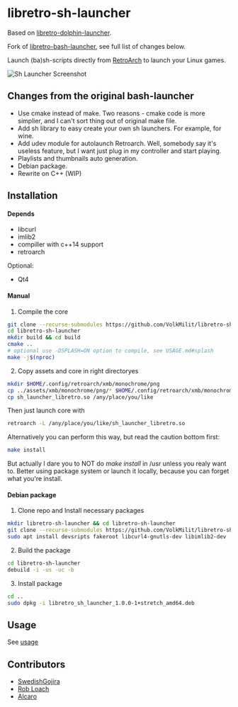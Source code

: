 # libretro-sh-launcher
Based on [libretro-dolphin-launcher](https://github.com/RobLoach/libretro-dolphin-launcher).

Fork of [libretro-bash-launcher](https://github.com/SwedishGojira/libretro-bash-launcher), see full list of changes below.

Launch (ba)sh-scripts directly from [RetroArch](http://www.libretro.com/) to launch your Linux games.

![Sh Launcher Screenshot](screenshot.png)

## Changes from the original bash-launcher

- Use cmake instead of make. Two reasons - cmake code is more simplier, and I can't sort thing out of original make file.
- Add sh library to easy create your own sh launchers. For example, for wine.
- Add udev module for autolaunch Retroarch. Well, somebody say it's useless feature, but I want just plug in my controller and start playing.
- Playlists and thumbnails auto generation.
- Debian package.
- Rewrite on C++ (WIP)

## Installation

#### Depends

- libcurl
- imlib2
- compiller with c++14 support
- retroarch

Optional:

- Qt4

#### Manual

1. Compile the core

  ``` bash
  git clone --recurse-submodules https://github.com/VolkMilit/libretro-sh-launcher.git
  cd libretro-sh-launcher
  mkdir build && cd build
  cmake ..
  # optional use -DSPLASH=ON option to compile, see USAGE.md#splash
  make -j$(nproc)
  ```

2. Copy assets and core in right directoryes

  ``` bash
  mkdir $HOME/.config/retroarch/xmb/monochrome/png
  cp ../assets/xmb/monochrome/png/* $HOME/.config/retroarch/xmb/monochrome/png
  cp sh_launcher_libretro.so /any/place/you/like
  ```
  Then just launch core with
  
  ``` bash
  retroarch -L /any/place/you/like/sh_launcher_libretro.so
  ```
  Alternatively you can perform this way, but read the caution bottom first:

  ``` bash
  make install
  ```
  
  But actually I dare you to NOT do *make install* in /usr unless you realy want to. 
  Better using package system or launch it locally, because you can forget what you're install.
  
#### Debian package

1. Clone repo and Install necessary packages
  ``` bash
  mkdir libretro-sh-launcher && cd libretro-sh-launcher
  git clone --recurse-submodules https://github.com/VolkMilit/libretro-sh-launcher.git
  sudo apt install devsripts fakeroot libcurl4-gnutls-dev libimlib2-dev
  ```

2. Build the package
  ``` bash
  cd libretro-sh-launcher
  debuild -i -us -uc -b
  ```

3. Install package
  ``` bash
  cd ..
  sudo dpkg -i libretro_sh_launcher_1.0.0-1+stretch_amd64.deb
  ```

## Usage

See [usage](USAGE.md)

## Contributors

- [SwedishGojira](http://github.com/swedishgojira)
- [Rob Loach](http://github.com/robloach)
- [Alcaro](https://github.com/Alcaro)
